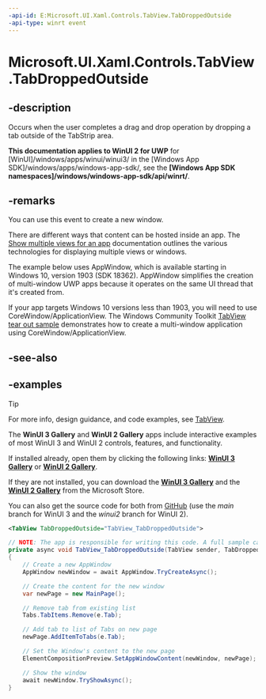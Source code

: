 ```yaml
---
-api-id: E:Microsoft.UI.Xaml.Controls.TabView.TabDroppedOutside
-api-type: winrt event
---
```


# Microsoft.UI.Xaml.Controls.TabView.TabDroppedOutside

<!--
public event Windows.Foundation.TypedEventHandler<Microsoft.UI.Xaml.Controls.TabView,Microsoft.UI.Xaml.Controls.TabViewTabDroppedOutsideEventArgs> TabDroppedOutside;
-->

## -description

Occurs when the user completes a drag and drop operation by dropping a tab outside of the TabStrip area. 

**This documentation applies to WinUI 2 for UWP** for [WinUI]/windows/apps/winui/winui3/ in the [Windows App SDK]/windows/apps/windows-app-sdk/, see the **[Windows App SDK namespaces]/windows/windows-app-sdk/api/winrt/**.

## -remarks

You can use this event to create a new window. 

There are different ways that content can be hosted inside an app. The [Show multiple views for an app](https://docs.microsoft.com/windows/apps/design/layout/show-multiple-views) documentation outlines the various technologies for displaying multiple views or windows. 

The example below uses AppWindow, which is available starting in Windows 10, version 1903 (SDK 18362). AppWindow simplifies the creation of multi-window UWP apps because it operates on the same UI thread that it's created from.

If your app targets Windows 10 versions less than 1903, you will need to use CoreWindow/ApplicationView. The Windows Community Toolkit [TabView tear out sample](https://github.com/windows-toolkit/Sample-TabView-TearOff/tree/master/TabViewTear) demonstrates how to create a multi-window application using CoreWindow/ApplicationView.

## -see-also

## -examples

> [!TIP]
> For more info, design guidance, and code examples, see [TabView](/windows/apps/design/controls/tab-view).
>
> The **WinUI 3 Gallery** and **WinUI 2 Gallery** apps include interactive examples of most WinUI 3 and WinUI 2 controls, features, and functionality.
>
> If installed already, open them by clicking the following links: [**WinUI 3 Gallery**](winui3gallery:/item/TabView) or [**WinUI 2 Gallery**](winui2gallery:/item/TabView).
>
> If they are not installed, you can download the [**WinUI 3 Gallery**](https://www.microsoft.com/store/productId/9P3JFPWWDZRC) and the [**WinUI 2 Gallery**](https://www.microsoft.com/store/productId/9MSVH128X2ZT) from the Microsoft Store.
>
> You can also get the source code for both from [GitHub](https://github.com/Microsoft/WinUI-Gallery) (use the *main* branch for WinUI 3 and the *winui2* branch for WinUI 2).


``` xml
<TabView TabDroppedOutside="TabView_TabDroppedOutside">
```

``` csharp
// NOTE: The app is responsible for writing this code. A full sample can be found in the Xaml Controls Gallery.
private async void TabView_TabDroppedOutside(TabView sender, TabDroppedOutsideEventArgs e)
{
    // Create a new AppWindow
    AppWindow newWindow = await AppWindow.TryCreateAsync();

    // Create the content for the new window
    var newPage = new MainPage();

    // Remove tab from existing list
    Tabs.TabItems.Remove(e.Tab);

    // Add tab to list of Tabs on new page
    newPage.AddItemToTabs(e.Tab);

    // Set the Window's content to the new page
    ElementCompositionPreview.SetAppWindowContent(newWindow, newPage);

    // Show the window
    await newWindow.TryShowAsync();
}
```


